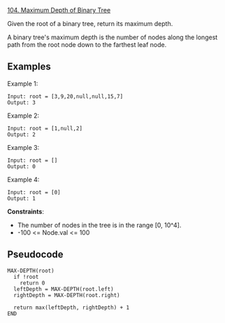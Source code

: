 [104. Maximum Depth of Binary Tree](https://leetcode.com/problems/maximum-depth-of-binary-tree/)

Given the root of a binary tree, return its maximum depth.

A binary tree's maximum depth is the number of nodes along the longest path from the root node down to the farthest leaf node.

## Examples

Example 1:

```
Input: root = [3,9,20,null,null,15,7]
Output: 3
```

Example 2:

```
Input: root = [1,null,2]
Output: 2
```

Example 3:

```
Input: root = []
Output: 0
```

Example 4:

```
Input: root = [0]
Output: 1
```

**Constraints**:

-   The number of nodes in the tree is in the range [0, 10^4].
-   -100 <= Node.val <= 100

## Pseudocode

```
MAX-DEPTH(root)
  if !root
    return 0
  leftDepth = MAX-DEPTH(root.left)
  rightDepth = MAX-DEPTH(root.right)

  return max(leftDepth, rightDepth) + 1
END
```
